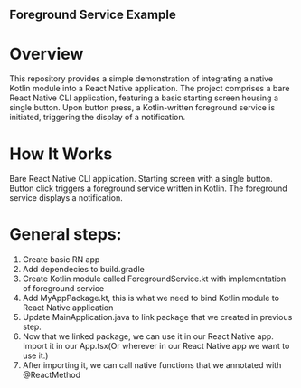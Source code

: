 ## Foreground Service Example


# Overview
This repository provides a simple demonstration of integrating a native Kotlin module into a React Native application. The project comprises a bare React Native CLI application, featuring a basic starting screen housing a single button. Upon button press, a Kotlin-written foreground service is initiated, triggering the display of a notification.

# How It Works
Bare React Native CLI application.
Starting screen with a single button.
Button click triggers a foreground service written in Kotlin.
The foreground service displays a notification.


# General steps:
1. Create basic RN app
2. Add dependecies to build.gradle
3. Create Kotlin module called ForegroundService.kt with implementation of foreground service
4. Add MyAppPackage.kt, this is what we need to bind Kotlin module to React Native application
5. Update MainApplication.java to link package that we created in previous step.
6. Now that we linked package, we can use it in our React Native app. Import it in our App.tsx(Or wherever in our React Native app we want to use it.)
7. After importing it, we can call native functions that we annotated with @ReactMethod
